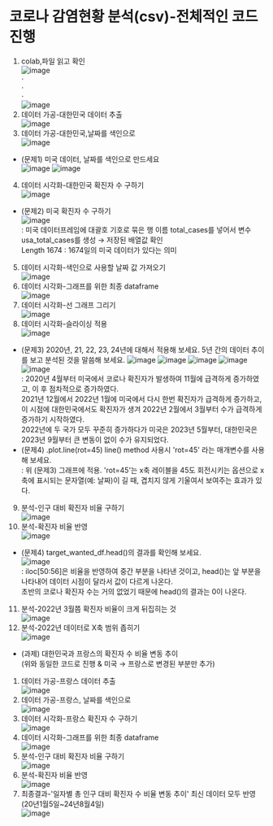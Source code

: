 # 코로나 감염현황 분석(csv)-전체적인 코드 진행
1) colab,파일 읽고 확인\
![image](https://github.com/user-attachments/assets/db847191-8bb1-453d-92a3-392cb0757bbe)\
⋅\
⋅\
⋅\
![image](https://github.com/user-attachments/assets/bcdf7b29-3909-4521-8fca-d8db34692d9f)
2) 데이터 가공-대한민국 데이터 추출\
![image](https://github.com/user-attachments/assets/ce232e4b-3362-4101-b4b6-7b306e13e032)
3) 데이터 가공-대한민국,날짜를 색인으로\
![image](https://github.com/user-attachments/assets/5c4e086a-76d9-425b-8328-e855cd660d08)
- (문제1) 미국 데이터, 날짜를 색인으로 만드세요\
![image](https://github.com/user-attachments/assets/6079b9b3-9585-4348-9e28-5811e20e69c7)
![image](https://github.com/user-attachments/assets/4a5cc81e-e9d2-4690-9c51-6cc3f866f2b3)
4) 데이터 시각화-대한민국 확진자 수 구하기\
![image](https://github.com/user-attachments/assets/1b343efc-3e85-4d44-85b8-c982fe7a6b5f)
- (문제2) 미국 확진자 수 구하기\
![image](https://github.com/user-attachments/assets/319ff0c1-6da8-4ec3-9561-7ff15bdf8a08)\
: 미국 데이터프레임에 대괄호 기호로 묶은 행 이름 total_cases를 넣어서 변수 usa_total_cases를 생성 → 저장된 배열값 확인\
Length 1674 : 1674일의 미국 데이터가 있다는 의미
5) 데이터 시각화-색인으로 사용할 날짜 값 가져오기\
![image](https://github.com/user-attachments/assets/101e6466-36c8-45e1-a647-5e088942f23c)
6) 데이터 시각화-그래프를 위한 최종 dataframe\
![image](https://github.com/user-attachments/assets/6d55badc-c06b-4981-a4ca-18ccf1e4774d)
7) 데이터 시각화-선 그래프 그리기\
![image](https://github.com/user-attachments/assets/23278373-140d-493e-a03a-3dbd75334a04)
8) 데이터 시각화-슬라이싱 적용\
![image](https://github.com/user-attachments/assets/85329809-dea8-41aa-a778-de8005fea04d)
- (문제3) 2020년, 21, 22, 23, 24년에 대해서 적용해 보세요. 5년 간의 데이터 추이를 보고 분석된 것을 말씀해 보세요.
![image](https://github.com/user-attachments/assets/641a109f-48b0-4374-958c-bc2b308081cc)
![image](https://github.com/user-attachments/assets/bafc0e9a-e7f5-4822-8466-c89e1286dbbf)
![image](https://github.com/user-attachments/assets/d5b4ca5a-227c-4660-8741-1193d329808d)
![image](https://github.com/user-attachments/assets/435f8f3c-5a1a-48be-80b4-7ffa8815a0bd)
![image](https://github.com/user-attachments/assets/17629aea-316f-4fab-969b-d43185b4c39a)\
: 2020년 4월부터 미국에서 코로나 확진자가 발생하여 11월에 급격하게 증가하였고, 이 후 점차적으로 증가하였다.\
2021년 12월에서 2022년 1월에 미국에서 다시 한번 확진자가 급격하게 증가하고, 이 시점에 대한민국에서도 확진자가 생겨 2022년 2월에서 3월부터 수가 급격하게 증가하기 시작하였다.\
2022년에 두 국가 모두 꾸준히 증가하다가 미국은 2023년 5월부터, 대한민국은 2023년 9월부터 큰 변동이 없이 수가 유지되었다.
- (문제4) .plot.line(rot=45) line() method 사용시 'rot=45' 라는 매개변수를 사용해 보세요.\
: 위 (문제3) 그래프에 적용. 'rot=45'는 x축 레이블을 45도 회전시키는 옵션으로 x축에 표시되는 문자열(예: 날짜)이 길 때, 겹치지 않게 기울여서 보여주는 효과가 있다.
9) 분석-인구 대비 확진자 비율 구하기\
![image](https://github.com/user-attachments/assets/093532de-8a57-476d-9833-3c04d62348be)
10) 분석-확진자 비율 반영\
![image](https://github.com/user-attachments/assets/08e99e4a-75b5-4ec8-9f38-0310e04a2cbe)
- (문제4) target_wanted_df.head()의 결과를 확인해 보세요.\
![image](https://github.com/user-attachments/assets/ba1408d2-0aea-441a-94b7-d03a823e6bfb)\
: iloc[50:56]은 비율을 반영하여 중간 부분을 나타낸 것이고, head()는 앞 부분을 나타내어 데이터 시점이 달라서 값이 다르게 나온다.\
초반의 코로나 확진자 수는 거의 없었기 때문에 head()의 결과는 0이 나온다.
11) 분석-2022년 3월쯤 확진자 비율이 크게 뒤집히는 것\
![image](https://github.com/user-attachments/assets/ac0348e8-bb51-4146-912f-78b211c99ff9)
12) 분석-2022년 데이터로 X축 범위 좁히기\
![image](https://github.com/user-attachments/assets/e6833520-284b-4952-8276-72870a5f3dae)
- (과제) 대한민국과 프랑스의 확진자 수 비율 변동 추이\
(위와 동일한 코드로 진행 & 미국 → 프랑스로 변경된 부분만 추가)
1) 데이터 가공-프랑스 데이터 추출\
![image](https://github.com/user-attachments/assets/d0ae8104-6737-4d7d-aa48-d9268b2f9f13)
2) 데이터 가공-프랑스, 날짜를 색인으로\
![image](https://github.com/user-attachments/assets/29a2e621-02ad-4ddf-b88f-11bd3fb2be2b)
3) 데이터 시각화-프랑스 확진자 수 구하기\
![image](https://github.com/user-attachments/assets/6384f01b-ac54-47e1-bd60-4e94a840db63)
4) 데이터 시각화-그래프를 위한 최종 dataframe\
![image](https://github.com/user-attachments/assets/06dc6176-06f4-4f99-b66d-d0ae6d7eb5cb)
5) 분석-인구 대비 확진자 비율 구하기\
![image](https://github.com/user-attachments/assets/65a0add0-1666-4601-8261-2d8f05dfc8fa)
6) 분석-확진자 비율 반영\
![image](https://github.com/user-attachments/assets/7dadefde-6ad0-4a9f-b48e-b5f3578b29c5)
7) 최종결과-'일자별 총 인구 대비 확진자 수 비율 변동 추이' 최신 데이터 모두 반영(20년1월5일~24년8월4일)\
![image](https://github.com/user-attachments/assets/1a6d035e-ff22-4222-bf91-e68f9acca6a1)
